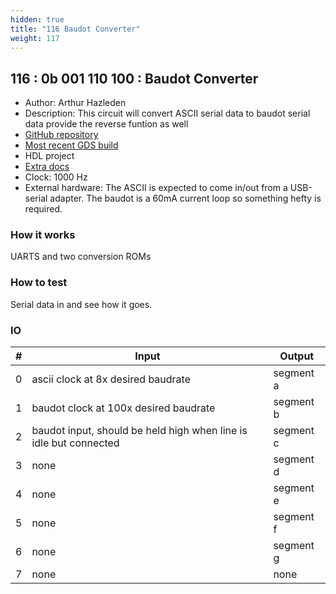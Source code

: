 ```yaml
---
hidden: true
title: "116 Baudot Converter"
weight: 117
---
```


## 116 : 0b 001 110 100 : Baudot Converter

* Author: Arthur Hazleden
* Description: This circuit will convert ASCII serial data to baudot serial data provide the reverse funtion as well
* [GitHub repository](https://github.com/Luthor2k/tt02-baudot)
* [Most recent GDS build](https://github.com/Luthor2k/tt02-baudot/actions/runs/3641986231)
* HDL project
* [Extra docs]()
* Clock: 1000 Hz
* External hardware: The ASCII is expected to come in/out from a USB-serial adapter. The baudot is a 60mA current loop so something hefty is required.



### How it works

UARTS and two conversion ROMs

### How to test

Serial data in and see how it goes.

### IO

| # | Input        | Output       |
|---|--------------|--------------|
| 0 | ascii clock at 8x desired baudrate  | segment a |
| 1 | baudot clock at 100x desired baudrate  | segment b |
| 2 | baudot input, should be held high when line is idle but connected  | segment c |
| 3 | none  | segment d |
| 4 | none  | segment e |
| 5 | none  | segment f |
| 6 | none  | segment g |
| 7 | none  | none |
